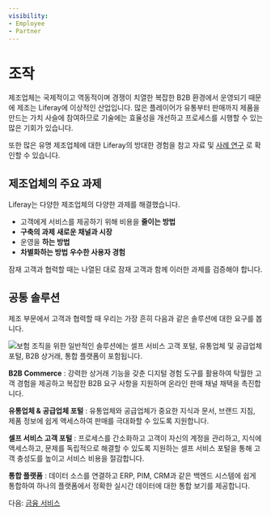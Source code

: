 ```yaml
---
visibility:
- Employee
- Partner
---
```

# 조작

제조업체는 국제적이고 역동적이며 경쟁이 치열한 복잡한 B2B 환경에서 운영되기 때문에 제조는 Liferay에 이상적인 산업입니다. 많은 플레이어가 유통부터 판매까지 제품을 만드는 가치 사슬에 참여하므로 기술에는 효율성을 개선하고 프로세스를 시행할 수 있는 많은 기회가 있습니다.

또한 많은 유명 제조업체에 대한 Liferay의 방대한 경험을 참고 자료 및 [사례 연구](https://www.liferay.com/resources/case-studies?industries=manufacturing) 로 확인할 수 있습니다.

## 제조업체의 주요 과제

Liferay는 다양한 제조업체의 다양한 과제를 해결했습니다. 

* 고객에게 서비스를 제공하기 위해 비용을 **줄이는 방법**
* **구축의 과제** **새로운 채널과 시장**
* 운영을 **하는 방법**
* **차별화하는 방법** **우수한 사용자 경험**

잠재 고객과 협력할 때는 나열된 대로 잠재 고객과 함께 이러한 과제를 검증해야 합니다.

## 공통 솔루션

제조 부문에서 고객과 협력할 때 우리는 가장 흔히 다음과 같은 솔루션에 대한 요구를 봅니다.

![보험 조직을 위한 일반적인 솔루션에는 셀프 서비스 고객 포털, 유통업체 및 공급업체 포털, B2B 상거래, 통합 플랫폼이 포함됩니다.](./manufacturing/images/01.png)

**B2B Commerce** : 강력한 상거래 기능을 갖춘 디지털 경험 도구를 활용하여 탁월한 고객 경험을 제공하고 복잡한 B2B 요구 사항을 지원하며 온라인 판매 채널 채택을 촉진합니다.

**유통업체 & 공급업체 포털** : 유통업체와 공급업체가 중요한 지식과 문서, 브랜드 지침, 제품 정보에 쉽게 액세스하여 판매를 극대화할 수 있도록 지원합니다.

**셀프 서비스 고객 포털** : 프로세스를 간소화하고 고객이 자신의 계정을 관리하고, 지식에 액세스하고, 문제를 독립적으로 해결할 수 있도록 지원하는 셀프 서비스 포털을 통해 고객 충성도를 높이고 서비스 비용을 절감합니다.

**통합 플랫폼** : 데이터 소스를 연결하고 ERP, PIM, CRM과 같은 백엔드 시스템에 쉽게 통합하여 하나의 플랫폼에서 정확한 실시간 데이터에 대한 통합 보기를 제공합니다.

다음: [금융 서비스](./financial-services.md)
